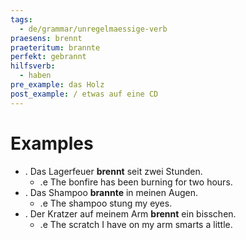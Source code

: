 ```yaml
---
tags:
  - de/grammar/unregelmaessige-verb
praesens: brennt
praeteritum: brannte
perfekt: gebrannt
hilfsverb:
  - haben
pre_example: das Holz
post_example: / etwas auf eine CD
---
```


# Examples
- . Das Lagerfeuer **brennt** seit zwei Stunden.
	- .e The bonfire has been burning for two hours.
- . Das Shampoo **brannte** in meinen Augen.
	- .e The shampoo stung my eyes.
- . Der Kratzer auf meinem Arm **brennt** ein bisschen.
	- .e The scratch I have on my arm smarts a little.

